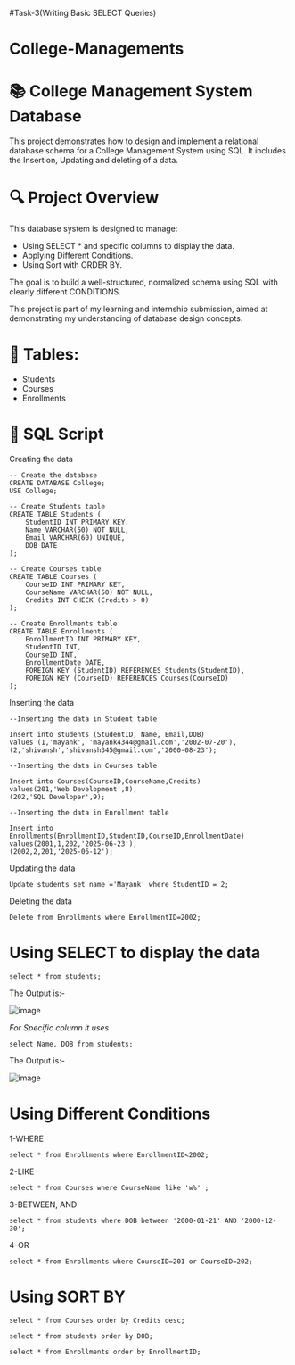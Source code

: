 #Task-3(Writing Basic SELECT Queries)
# College-Managements
# 📚 College Management System Database
This project demonstrates how to design and implement a relational database schema for a College Management System using SQL. It includes the Insertion, Updating and deleting of a data.

# 🔍 Project Overview
This database system is designed to manage:

- Using SELECT * and specific columns to display the data.
- Applying Different Conditions.
- Using Sort with ORDER BY.

The goal is to build a well-structured, normalized schema using SQL with clearly different CONDITIONS.

This project is part of my learning and internship submission, aimed at demonstrating my understanding of database design concepts.


# 📌 Tables:
- Students
- Courses
- Enrollments
# 🧾 SQL Script

Creating the data

```
-- Create the database
CREATE DATABASE College;
USE College;

-- Create Students table
CREATE TABLE Students (
    StudentID INT PRIMARY KEY,
    Name VARCHAR(50) NOT NULL,
    Email VARCHAR(60) UNIQUE,
    DOB DATE
);

-- Create Courses table
CREATE TABLE Courses (
    CourseID INT PRIMARY KEY,
    CourseName VARCHAR(50) NOT NULL,
    Credits INT CHECK (Credits > 0)
);

-- Create Enrollments table
CREATE TABLE Enrollments (
    EnrollmentID INT PRIMARY KEY,
    StudentID INT,
    CourseID INT,
    EnrollmentDate DATE,
    FOREIGN KEY (StudentID) REFERENCES Students(StudentID),
    FOREIGN KEY (CourseID) REFERENCES Courses(CourseID)
);
```

Inserting the data

```
--Inserting the data in Student table

Insert into students (StudentID, Name, Email,DOB) 
values (1,'mayank', 'mayank4344@gmail.com','2002-07-20'),
(2,'shivansh','shivansh345@gmail.com','2000-08-23');

--Inserting the data in Courses table

Insert into Courses(CourseID,CourseName,Credits)
values(201,'Web Development',8),
(202,'SQL Developer',9);

--Inserting the data in Enrollment table

Insert into Enrollments(EnrollmentID,StudentID,CourseID,EnrollmentDate)
values(2001,1,202,'2025-06-23'),
(2002,2,201,'2025-06-12');
```

Updating the data

```
Update students set name ='Mayank' where StudentID = 2;
```

Deleting the data

```
Delete from Enrollments where EnrollmentID=2002;
```

# Using SELECT to display the data

```
select * from students;
```

The Output is:-

![image](https://github.com/user-attachments/assets/2a1f9695-0bc2-490b-89b8-a17f46d0f8a8)


*For Specific column it uses*

```
select Name, DOB from students;
```

The Output is:-

![image](https://github.com/user-attachments/assets/f3a32f19-20f9-477e-9c94-53672a923dc9)

# Using Different Conditions

1-WHERE

```
select * from Enrollments where EnrollmentID<2002;
```

2-LIKE

```
select * from Courses where CourseName like 'w%' ;
```

3-BETWEEN, AND

```
select * from students where DOB between '2000-01-21' AND '2000-12-30';
```

4-OR

```
select * from Enrollments where CourseID=201 or CourseID=202;
```

# Using SORT BY

```
select * from Courses order by Credits desc;
```
```
select * from students order by DOB;
```
```
select * from Enrollments order by EnrollmentID;
```
